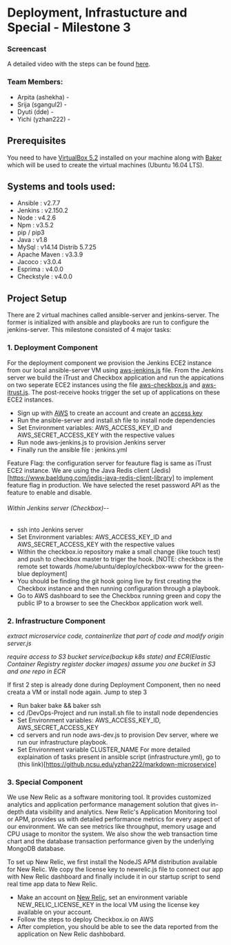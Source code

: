 # Deployment, Infrastucture and Special - Milestone 3


### Screencast
A detailed video with the steps can be found [here]().

### Team Members:

* Arpita (ashekha) - 
* Srija  (sgangul2) - 
* Dyuti  (dde) - 
* Yichi  (yzhan222) - 

## Prerequisites
You need to have [VirtualBox 5.2](https://www.virtualbox.org/wiki/Download_Old_Builds_5_2) installed on your machine along with [Baker](https://docs.getbaker.io/installation/) which will be used to create the virtual machines (Ubuntu 16.04 LTS).

## Systems and tools used:

* Ansible : v2.7.7
* Jenkins : v2.150.2
* Node : v4.2.6
* Npm : v3.5.2
* pip / pip3
* Java : v1.8
* MySql : v14.14 Distrib 5.7.25
* Apache Maven : v3.3.9
* Jacoco : v3.0.4
* Esprima : v4.0.0
* Checkstyle : v4.0.0

## Project Setup

There are 2 virtual machines called ansible-server and jenkins-server. The former is initialized with ansible and playbooks are run to configure the jenkins-server.
This milestone consisted of 4 major tasks:

### 1. Deployment Component

For the deployment component we provision the Jenkins ECE2 instance from our local ansible-server VM using [aws-jenkins.js](https://github.ncsu.edu/ashekha/DevOps-Project/blob/DeploymentInfraMilestone/servers/aws-jenkins.js) file. From the Jenkins server we build the iTrust and Checkbox application and run the appications on two seperate ECE2 instances using the file [aws-checkbox.js](https://github.ncsu.edu/ashekha/DevOps-Project/blob/DeploymentInfraMilestone/servers/aws-checkbox.js) and [aws-itrust.js](https://github.ncsu.edu/ashekha/DevOps-Project/blob/DeploymentInfraMilestone/servers/aws-itrust.js). The post-receive hooks trigger the set up of applications on these ECE2 instances.

* Sign up with [AWS](https://aws.amazon.com/premiumsupport/plans/) to create an account and create an [access key](https://docs.aws.amazon.com/general/latest/gr/managing-aws-access-keys.html)
* Run the ansible-server and install.sh file to install node dependencies
* Set Environment variables: AWS_ACCESS_KEY_ID and AWS_SECRET_ACCESS_KEY with the respective values
* Run node aws-jenkins.js to provision Jenkins server
* Finally run the ansible file : jenkins.yml

Feature Flag: the configuration server for feauture flag is same as iTrust ECE2 instance. We are using the Java Redis client (Jedis)[https://www.baeldung.com/jedis-java-redis-client-library] to implement feature flag in production. We have selected the reset password API as the feature to enable and disable. 
###### Within Jenkins server (Checkbox)--

* ssh into Jenkins server 
* Set Environment variables: AWS_ACCESS_KEY_ID and AWS_SECRET_ACCESS_KEY with the respective values
* Within the checkbox.io repository make a small change (like touch test) and push to checkbox master to triger the hook. [NOTE: checkbox is the remote set towards /home/ubuntu/deploy/checkbox-www for the green-blue deployment] 
* You should be finding the git hook going live by first creating the Checkbox instance and then running configuration through a playbook.
* Go to AWS dashboard to see the Checkbox running green and copy the public IP to a browser to see the Checkbox application work well.


### 2. Infrastructure Component

*extract microservice code, containerlize that part of code and modify origin server.js*

*require access to S3 bucket service(backup k8s state) and ECR(Elastic Container Registry register docker images) assume you one bucket in S3 and one repo in ECR* 

If first 2 step is already done during Deployment Component, then no need creata a VM or install node again. Jump to step 3

* Run baker bake && baker ssh
* cd /DevOps-Project and run install.sh file to install node dependencies
* Set Environment variables: AWS_ACCESS_KEY_ID, AWS_SECRET_ACCESS_KEY
* cd servers and run node aws-dev.js to provision Dev server, where we run our infrastructure playbook.
* Set Environment variable CLUSTER_NAME
 For more detailed explaination of tasks present in ansible script (infrastructure.yml), go to (this link)[https://github.ncsu.edu/yzhan222/markdown-microservice]
### 3. Special Component
We use New Relic as a software monitoring tool. It provides customized analytics and application performance management solution that gives in-depth data visibility and analytics. New Relic's Application Monitoring tool or APM, provides us with detailed performance metrics for every aspect of our environment. We can see metrics like throughput, memory usage and CPU usage to monitor the system. We also show the web transaction time chart and the database transaction performance given by the underlying MongoDB database. 

To set up New Relic, we first install the NodeJS APM distribution available for New Relic. We copy the license key to newrelic.js file to connect our app with New Relic dashboard and finally include it in our startup script to send real time app data to New Relic. 


* Make an account on [New Relic](https://newrelic.com/), set an environment variable NEW_RELIC_LICENSE_KEY in the local VM using the license key available on your account. 
* Follow the steps to deploy Checkbox.io on AWS
* After completion, you should be able to see the data reported from the application on New Relic dashbobard.
